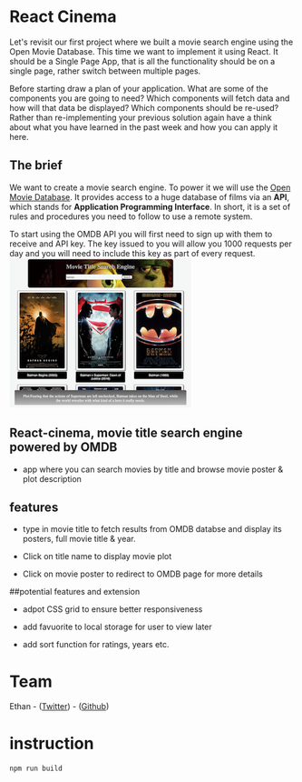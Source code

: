 # React Cinema

Let's revisit our first project where we built a movie search engine using the Open Movie Database. This time we want to implement it using React. It should be a Single Page App, that is all the functionality should be on a single page, rather switch between multiple pages.

Before starting draw a plan of your application. What are some of the components you are going to need? Which components will fetch data and how will that data be displayed? Which components should be re-used? Rather than re-implementing your previous solution again have a think about what you have learned in the past week and how you can apply it here.

## The brief

We want to create a movie search engine. To power it we will use the [Open Movie Database](http://www.omdbapi.com). It provides access to a huge database of films via an **API**, which stands for **Application Programming Interface**. In short, it is a set of rules and procedures you need to follow to use a remote system.

To start using the OMDB API you will first need to sign up with them to receive and API key. The key issued to you will allow you 1000 requests per day and you will need to include this key as part of every request.
<img src="./screenshot.png">

## React-cinema, movie title search engine powered by OMDB

- app where you can search movies by title and browse movie poster & plot description

## features

- type in movie title to fetch results from OMDB databse and display its posters, full movie title & year.

- Click on title name to display movie plot

- Click on movie poster to redirect to OMDB page for more details

##potential features and extension

- adpot CSS grid to ensure better responsiveness

- add favuorite to local storage for user to view later

- add sort function for ratings, years etc.

# Team

Ethan - ([Twitter](https://twitter.com/Ethanng329)) - ([Github](https://github.com/ethan329))

# instruction
```
npm run build 

```

